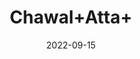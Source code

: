 ---
title: 'Chawal+Atta+'
date: '2022-09-15' 
metatag: '' 
inventory: '0' 
draft: false 
# meta description 
shortDescripton: ''
description: 'Powder+Form'
longdescription: ''
featured: True
# product Price
price: '40.0'
# Product Short Description
shortDescription: ''
productID: '4717A61D-1E25-ED11-9968-005056B3A416'
type: 'products'
category: 'Powder+Form' 
thumnailproduct: 'https://aminsaddiquidawakhana.eralive.net/images/products/4717A61D-1E25-ED11-9968-005056B3A4161.png' 
images:
  - image: 'images/products/4717A61D-1E25-ED11-9968-005056B3A4161.png'  
Variants:
---